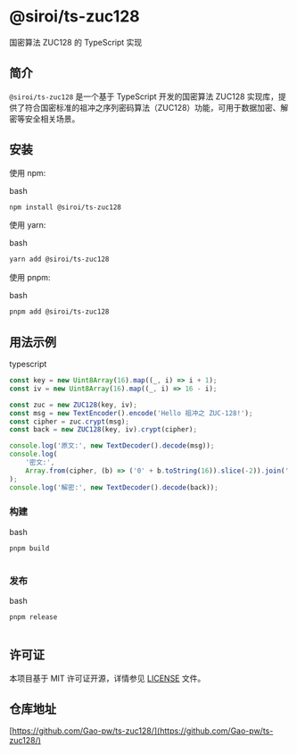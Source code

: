 # @siroi/ts-zuc128

国密算法 ZUC128 的 TypeScript 实现

## 简介

`@siroi/ts-zuc128` 是一个基于 TypeScript 开发的国密算法 ZUC128 实现库，提供了符合国密标准的祖冲之序列密码算法（ZUC128）功能，可用于数据加密、解密等安全相关场景。

## 安装

使用 npm:

bash

```bash
npm install @siroi/ts-zuc128
```

使用 yarn:

bash

```bash
yarn add @siroi/ts-zuc128
```

使用 pnpm:

bash

```bash
pnpm add @siroi/ts-zuc128
```

## 用法示例

typescript

```typescript
const key = new Uint8Array(16).map((_, i) => i + 1);
const iv = new Uint8Array(16).map((_, i) => 16 - i);

const zuc = new ZUC128(key, iv);
const msg = new TextEncoder().encode('Hello 祖冲之 ZUC-128!');
const cipher = zuc.crypt(msg);
const back = new ZUC128(key, iv).crypt(cipher);

console.log('原文:', new TextDecoder().decode(msg));
console.log(
    '密文:',
    Array.from(cipher, (b) => ('0' + b.toString(16)).slice(-2)).join(' '),
);
console.log('解密:', new TextDecoder().decode(back));
```

### 构建

bash

```bash
pnpm build
```

![]()

### 发布

bash

```bash
pnpm release
```

![]()

## 许可证

本项目基于 MIT 许可证开源，详情参见 [LICENSE](https://www.doubao.com/chat/LICENSE) 文件。

## 仓库地址

[https://github.com/Gao-pw/ts-zuc128/](https://github.com/Gao-pw/ts-zuc128/)
